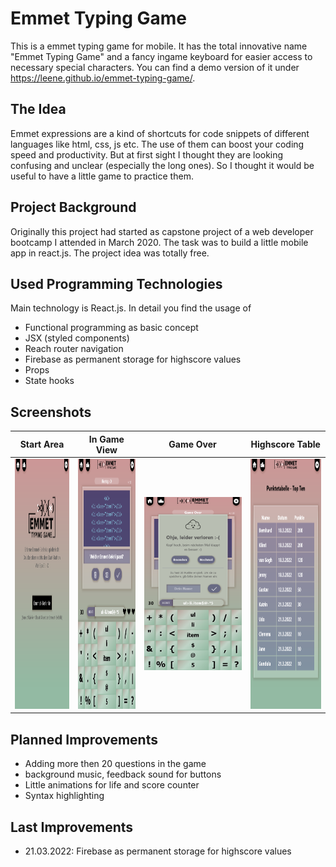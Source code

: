 
# Emmet Typing Game

This is a emmet typing game for mobile. It has the total innovative name "Emmet Typing Game" and a fancy ingame keyboard for easier access to necessary special characters. You can find a demo version of it under https://leene.github.io/emmet-typing-game/.

## The Idea

Emmet expressions are a kind of shortcuts for code snippets of different languages like html, css, js etc. The use of them can boost your coding speed and productivity. But at first sight I thought they are looking confusing and unclear (especially the long ones). So I thought it would be useful to have a little game to practice them.

## Project Background

Originally this project had started as capstone project of a web developer bootcamp I attended in March 2020. The task was to build a little mobile app in react.js. The project idea was totally free.

## Used Programming Technologies

Main technology is React.js. In detail you find the usage of 
 - Functional programming as basic concept
 - JSX (styled components)
 - Reach router navigation
 - Firebase as permanent storage for highscore values
 - Props
 - State hooks

 ## Screenshots
 |          Start Area           |             In Game View         |          Game Over            |             Highscore Table      | 
| :----------------------------: | :------------------------------: | :----------------------------: | :------------------------------: | 
| <img src="./public/screenshots_finishedApp/startArea.png" style="height:400px"> | <img src="./public/screenshots_finishedApp/ingameView.png" style="height:400px"> | <img src="./public/screenshots_finishedApp/gameOverDialog.png" style="height:400px width:auto"> | <img src="./public/screenshots_finishedApp/highscore2Tabelle.png" style="height:400px"> | 

## Planned Improvements
- Adding more then 20 questions in the game
- background music, feedback sound for buttons
- Little animations for life and score counter
- Syntax highlighting

## Last Improvements
- 21.03.2022: Firebase as permanent storage for highscore values 

